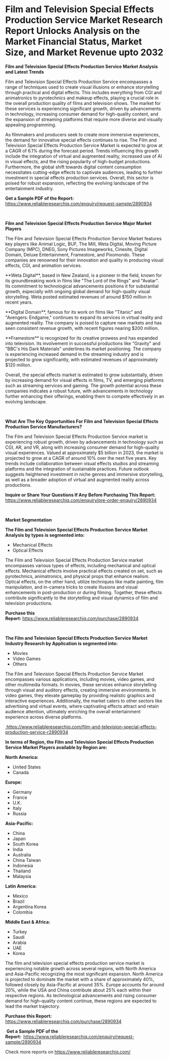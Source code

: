 <p><h1>Film and Television Special Effects Production Service Market Research Report Unlocks Analysis on the Market Financial Status, Market Size, and Market Revenue upto 2032</h1></p><p><strong>Film and Television Special Effects Production Service Market Analysis and Latest Trends</strong></p>
<p><p>Film and Television Special Effects Production Service encompasses a range of techniques used to create visual illusions or enhance storytelling through practical and digital effects. This includes everything from CGI and animatronics to pyrotechnics and makeup effects, playing a crucial role in the overall production quality of films and television shows. The market for these services is experiencing significant growth, driven by advancements in technology, increasing consumer demand for high-quality content, and the expansion of streaming platforms that require more diverse and visually appealing programming.</p><p>As filmmakers and producers seek to create more immersive experiences, the demand for innovative special effects continues to rise. The Film and Television Special Effects Production Service Market is expected to grow at a CAGR of 6.1% during the forecast period. Trends influencing this growth include the integration of virtual and augmented reality, increased use of AI in visual effects, and the rising popularity of high-budget productions. Furthermore, the global shift towards digital content consumption necessitates cutting-edge effects to captivate audiences, leading to further investment in special effects production services. Overall, this sector is poised for robust expansion, reflecting the evolving landscape of the entertainment industry.</p></p>
<p><strong>Get a Sample PDF of the Report:&nbsp;</strong> <a href="https://www.reliableresearchiq.com/enquiry/request-sample/2890934?utm_campaign=3193&utm_medium=2&utm_source=Github&utm_content=ia&utm_term=14032025&utm_id=film-and-television-special-effects-production-service">https://www.reliableresearchiq.com/enquiry/request-sample/2890934</a></p>
<p>&nbsp;</p>
<p><strong>Film and Television Special Effects Production Service Major Market Players</strong></p>
<p><p>The Film and Television Special Effects Production Service Market features key players like Animal Logic, BUF, The Mill, Weta Digital, Moving Picture Company (MPC), DNEG, Sony Pictures Imageworks, Cinesite, Digital Domain, Deluxe Entertainment, Framestore, and Pixomondo. These companies are renowned for their innovation and quality in producing visual effects, CGI, and animation services.</p><p>**Weta Digital**, based in New Zealand, is a pioneer in the field, known for its groundbreaking work in films like "The Lord of the Rings" and "Avatar". Its commitment to technological advancements positions it for substantial growth, especially with ongoing global demand for high-quality visual storytelling. Weta posted estimated revenues of around $150 million in recent years.</p><p>**Digital Domain**, famous for its work on films like "Titanic" and "Avengers: Endgame," continues to expand its services in virtual reality and augmented reality. The company is poised to capture new markets and has seen consistent revenue growth, with recent figures nearing $200 million.</p><p>**Framestore** is recognized for its creative prowess and has expanded into television. Its involvement in successful productions like "Gravity" and "BBC's His Dark Materials" underlines its market positioning. The company is experiencing increased demand in the streaming industry and is projected to grow significantly, with estimated revenues of approximately $120 million.</p><p>Overall, the special effects market is estimated to grow substantially, driven by increasing demand for visual effects in films, TV, and emerging platforms such as streaming services and gaming. The growth potential across these companies indicates a robust future, with advancements in technology further enhancing their offerings, enabling them to compete effectively in an evolving landscape.</p></p>
<p>&nbsp;</p>
<p><strong>What Are The Key Opportunities For Film and Television Special Effects Production Service Manufacturers?</strong></p>
<p><p>The Film and Television Special Effects Production Service market is experiencing robust growth, driven by advancements in technology such as CGI, AR, and VR, along with increasing consumer demand for high-quality visual experiences. Valued at approximately $5 billion in 2023, the market is projected to grow at a CAGR of around 10% over the next five years. Key trends include collaboration between visual effects studios and streaming platforms and the integration of sustainable practices. Future outlook suggests heightened investment in niche genres and immersive storytelling, as well as a broader adoption of virtual and augmented reality across productions.</p></p>
<p><strong>Inquire or Share Your Questions If Any Before Purchasing This Report:</strong> <a href="https://www.reliableresearchiq.com/enquiry/pre-order-enquiry/2890934?utm_campaign=3193&utm_medium=2&utm_source=Github&utm_content=ia&utm_term=14032025&utm_id=film-and-television-special-effects-production-service">https://www.reliableresearchiq.com/enquiry/pre-order-enquiry/2890934</a></p>
<p>&nbsp;</p>
<p><strong>Market Segmentation</strong></p>
<p><strong>The Film and Television Special Effects Production Service Market Analysis by types is segmented into:</strong></p>
<p><ul><li>Mechanical Effects</li><li>Optical Effects</li></ul></p>
<p><p>The Film and Television Special Effects Production Service market encompasses various types of effects, including mechanical and optical effects. Mechanical effects involve practical effects created on set, such as pyrotechnics, animatronics, and physical props that enhance realism. Optical effects, on the other hand, utilize techniques like matte painting, film manipulation, and in-camera tricks to create illusions and visual enhancements in post-production or during filming. Together, these effects contribute significantly to the storytelling and visual dynamics of film and television productions.</p></p>
<p><strong>Purchase this Report:&nbsp;</strong><a href="https://www.reliableresearchiq.com/purchase/2890934?utm_campaign=3193&utm_medium=2&utm_source=Github&utm_content=ia&utm_term=14032025&utm_id=film-and-television-special-effects-production-service">https://www.reliableresearchiq.com/purchase/2890934</a></p>
<p>&nbsp;</p>
<p><strong>The Film and Television Special Effects Production Service Market Industry Research by Application is segmented into:</strong></p>
<p><ul><li>Movies</li><li>Video Games</li><li>Others</li></ul></p>
<p><p>The Film and Television Special Effects Production Service Market encompasses various applications, including movies, video games, and other multimedia formats. In movies, these services enhance storytelling through visual and auditory effects, creating immersive environments. In video games, they elevate gameplay by providing realistic graphics and interactive experiences. Additionally, the market caters to other sectors like advertising and virtual events, where captivating effects attract and retain audience attention, ultimately enriching the overall entertainment experience across diverse platforms.</p></p>
<p><a href="https://www.reliableresearchiq.com/film-and-television-special-effects-production-service-r2890934?utm_campaign=3193&utm_medium=2&utm_source=Github&utm_content=ia&utm_term=14032025&utm_id=film-and-television-special-effects-production-service">&nbsp;https://www.reliableresearchiq.com/film-and-television-special-effects-production-service-r2890934</a></p>
<p><strong>In terms of Region, the Film and Television Special Effects Production Service Market Players available by Region are:</strong></p>
<p>
    <p> <strong> North America: </strong>
        <ul>
            <li>United States</li>
            <li>Canada</li>
        </ul>
        </p> 
    <p> <strong> Europe: </strong>
        <ul>
            <li>Germany</li>
            <li>France</li>
            <li>U.K.</li>
            <li>Italy</li>
            <li>Russia</li>
        </ul>
        </p> 
    <p> <strong> Asia-Pacific: </strong>
        <ul>
            <li>China</li>
            <li>Japan</li>
            <li>South Korea</li>
            <li>India</li>
            <li>Australia</li>
            <li>China Taiwan</li>
            <li>Indonesia</li>
            <li>Thailand</li>
            <li>Malaysia</li>
        </ul>
        </p> 
    <p> <strong> Latin America: </strong>
        <ul>
            <li>Mexico</li>
            <li>Brazil</li>
            <li>Argentina Korea</li>
            <li>Colombia</li>
        </ul>
        </p> 
    <p> <strong> Middle East & Africa: </strong>
        <ul>
            <li>Turkey</li>
            <li>Saudi</li>
            <li>Arabia</li>
            <li>UAE</li>
            <li>Korea</li>
        </ul>
    </p>
    </p>
<p><p>The film and television special effects production service market is experiencing notable growth across several regions, with North America and Asia-Pacific recognizing the most significant expansion. North America is projected to dominate the market with a share of approximately 40%, followed closely by Asia-Pacific at around 35%. Europe accounts for around 20%, while the USA and China contribute about 25% each within their respective regions. As technological advancements and rising consumer demand for high-quality content continue, these regions are expected to lead the market trajectory.</p></p>
<p><strong>Purchase this Report: </strong><a href="https://www.reliableresearchiq.com/purchase/2890934?utm_campaign=3193&utm_medium=2&utm_source=Github&utm_content=ia&utm_term=14032025&utm_id=film-and-television-special-effects-production-service">https://www.reliableresearchiq.com/purchase/2890934</a></p>
<p>&nbsp;<strong>Get a Sample PDF of the Report:&nbsp;&nbsp;</strong><a href="https://www.reliableresearchiq.com/enquiry/request-sample/2890934?utm_campaign=3193&utm_medium=2&utm_source=Github&utm_content=ia&utm_term=14032025&utm_id=film-and-television-special-effects-production-service">https://www.reliableresearchiq.com/enquiry/request-sample/2890934</a></p>
<p><strong></strong></p>
<p>Check more reports on <a href="https://www.reliableresearchiq.com/?utm_campaign=3193&utm_medium=2&utm_source=Github&utm_content=ia&utm_term=14032025&utm_id=film-and-television-special-effects-production-service">https://www.reliableresearchiq.com/</a></p>
